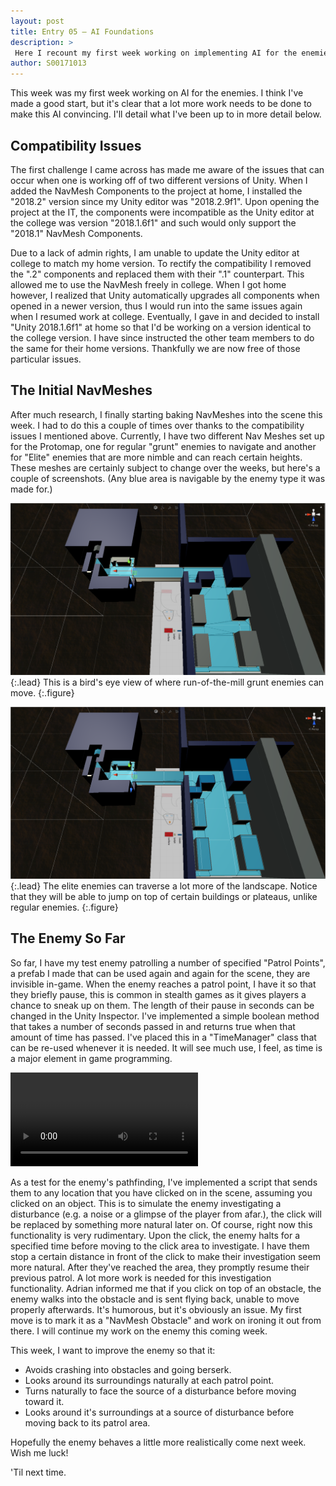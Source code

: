 ```yaml
---
layout: post
title: Entry 05 — AI Foundations
description: >
 Here I recount my first week working on implementing AI for the enemies in Project D.
author: S00171013
---
```


This week was my first week working on AI for the enemies. I think I've made a good start,
 but it's clear that a lot more work needs to be done to make this AI convincing. I'll detail what
 I've been up to in more detail below.

## Compatibility Issues

The first challenge I came across has made me aware of the issues that can occur when one is working off of
 two different versions of Unity. When I added the NavMesh Components to the project at home, I installed
 the "2018.2" version since my Unity editor was "2018.2.9f1". Upon opening the project at the IT,
 the components were incompatible as the Unity editor at the college was version "2018.1.6f1" 
 and such would only support the "2018.1" NavMesh Components.

Due to a lack of admin rights, I am unable to update the Unity editor at college to match my home version.
 To rectify the compatibility I removed the ".2" components and replaced them with their ".1" counterpart.
 This allowed me to use the NavMesh freely in college. When I got home however, I realized that Unity
 automatically upgrades all components when opened in a newer version, thus I would run into the same
 issues again when I resumed work at college. Eventually, I gave in and decided to install 
 "Unity 2018.1.6f1" at home so that I'd be working on a version identical to the college version.
 I have since instructed the other team members to do the same for their home versions.
 Thankfully we are now free of those particular issues.

## The Initial NavMeshes

After much research, I finally starting baking NavMeshes into the scene this week. I had to do this a couple
 of times over thanks to the compatibility issues I mentioned above. Currently, I have two different Nav Meshes
 set up for the Protomap, one for regular "grunt" enemies to navigate and another for "Elite" enemies that are 
 more nimble and can reach certain heights. These meshes are certainly subject to change over the weeks, but here's
 a couple of screenshots. (Any blue area is navigable by the enemy type it was made for.)

![Grunt NavMesh](/assets/img/concept_art/jack/navMesh_grunt.png){:.lead}
This is a bird's eye view of where run-of-the-mill grunt enemies can move.
{:.figure}

![Elite NavMesh](/assets/img/concept_art/jack/navMesh_elite.png){:.lead}
The elite enemies can traverse a lot more of the landscape. Notice that they will be able to jump on top of certain buildings or plateaus, unlike regular enemies.
{:.figure}

## The Enemy So Far

So far, I have my test enemy patrolling a number of specified "Patrol Points", a prefab I made that can be used again and again for the scene, they are invisible in-game.
 When the enemy reaches a patrol point, I have it so that they briefly pause, this is common in stealth games as it gives players a chance to sneak up on them. The length 
 of their pause in seconds can be changed in the Unity Inspector. I've implemented a simple boolean method that takes a number of seconds passed in and returns true when
 that amount of time has passed. I've placed this in a "TimeManager" class that can be re-used whenever it is needed. It will see much use, I feel, as time is a major 
 element in game programming.

![Patrol](/assets/video/jack/patrol.webm)

As a test for the enemy's pathfinding, I've implemented a script that sends them to any location that you have clicked on in the scene, assuming you clicked on an object.
This is to simulate the enemy investigating a disturbance (e.g. a noise or a glimpse of the player from afar.), the click will be replaced by something more natural later on.
Of course, right now this functionality is very rudimentary. Upon the click, the enemy halts for a specified time before moving to the click area to investigate. I have them
stop a certain distance in front of the click to make their investigation seem more natural. After they've reached the area, they promptly resume their previous patrol.
A lot more work is needed for this investigation functionality. Adrian informed me that if you click on top of an obstacle, the enemy walks into the obstacle and is 
sent flying back, unable to move properly afterwards. It's humorous, but it's obviously an issue. My first move is to mark it as a "NavMesh Obstacle" and work on 
ironing it out from there. I will continue my work on the enemy this coming week.

This week, I want to improve the enemy so that it:

*  Avoids crashing into obstacles and going berserk.
*  Looks around its surroundings naturally at each patrol point.
*  Turns naturally to face the source of a disturbance before moving toward it.
*  Looks around it's surroundings at a source of disturbance before moving back to its patrol area.

Hopefully the enemy behaves a little more realistically come next week. Wish me luck!

'Til next time.